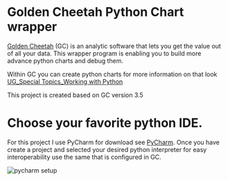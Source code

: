 # Golden Cheetah Python Chart wrapper
[Golden Cheetah](https://www.goldencheetah.org) (GC) is an analytic software that lets you get the value out of all your data.
This wrapper program is enabling you to build more advance python charts and debug them.

Within GC you can create python charts for more information on that look [UG_Special Topics_Working with Python](https://github.com/GoldenCheetah/GoldenCheetah/wiki/UG_Special-Topics_Working-with-Python)

This project is created based on GC version 3.5 


# Choose your favorite python IDE.
For this project I use PyCharm for download see [PyCharm](https://www.jetbrains.com/pycharm/).
Once you have create a project and selected your desired python interpreter for easy interoperability use the same that is configured in GC.

![pycharm setup](https://github.com/rb83421/GoldenCheetah_Python_Chart_Wrapper/imgs/pycharm_setup.png "pycharm setup")